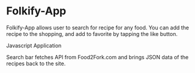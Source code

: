 # Folkify-App
Folkify-App allows user to search for recipe for any food. You can add the recipe to the shopping, and add to favorite by tapping the like button.

Javascript Application

Search bar fetches API from Food2Fork.com and brings JSON data of the recipes back to the site.
